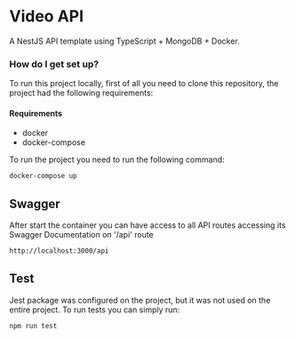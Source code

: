 # Video API

A NestJS API template using TypeScript + MongoDB + Docker.

### How do I get set up? ###

To run this project locally, first of all you need to clone this repository, the project had the following requirements: 

#### Requirements ####

* docker
* docker-compose

To run the project you need to run the following command: 

```sh
docker-compose up
```

## Swagger


After start the container you can have access to all API routes accessing its Swagger Documentation on '/api' route

```sh
http://localhost:3000/api
```

## Test

Jest package was configured on the project, but it was not used on the entire project. To run tests you can simply run:

```sh
npm run test
```
